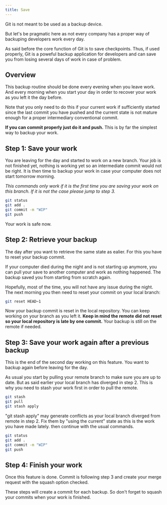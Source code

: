 ```yaml
---
title: Save
---
```


Git is not meant to be used as a backup device.

But let's be pragmatic here as not every company has a proper way of backuping developers work every day.

As said before the core function of Git is to save checkpoints. Thus, if used properly, Git is a poweful backup application for developers and can save you from losing several days of work in case of problem.

## Overview

This backup routine should be done every evening when you leave work.
And every morning when you start your day in order to recover your work as you left it the day before. 

Note that you only need to do this if your current work if sufficiently started since the last commit you have pushed and the current state is not mature enough for a proper intermediary conventional commit.

**If you can commit properly just do it and push.** This is by far the simplest way to backup your work.

## Step 1: Save your work

You are leaving for the day and started to work on a new branch. Your job is not finished yet, nothing is working yet so an intermediate commit would not be right.
It is then time to backup your work in case your computer does not start tomorrow morning.

*This commands only work if it is the first time you are saving your work on this branch. If it is not the case please jump to step 3.*

```bash
git status
git add .
git commit -m "WIP"
git push
```

Your work is safe now.


## Step 2: Retrieve your backup

The day after you want to retrieve the same state as ealier.
For this you have to reset your backup commit.

If your computer died during the night and is not starting up anymore, you can pull your save to another computer and work as nothing happened. The backup saved you from starting from scratch again.

Hopefully, most of the time, you will not have any issue during the night. The next morning you then need to reset your commit on your local branch:

```bash
git reset HEAD~1
```

Now your backup commit is reset in the local repository. You can keep working on your branch as you left it.
**Keep in mind the remote did not reset so your local repository is late by one commit.** Your backup is still on the remote if needed.


## Step 3: Save your work again after a previous backup

This is the end of the second day working on this feature.
You want to backup again before leaving for the day.

As usual you start by pulling your remote branch to make sure you are up to date.
But as said earlier your local branch has diverged in step 2. This is why you need to stash your work first in order to pull the remote.


```bash
git stash
git pull 
git stash apply
```


"git stash apply" may generate conflicts as your local branch diverged from remote in step 2. Fix them by "using the current" state as this is the work you have made lately. then continue with the usual commands.

```bash
git status
git add .
git commit -m "WIP"
git push 
```

## Step 4: Finish your work

Once this feature is done. Commit is following step 3 and create your merge request with the squash option checked.

These steps will create a commit for each backup. So don't forget to squash your commits when your work is finished.